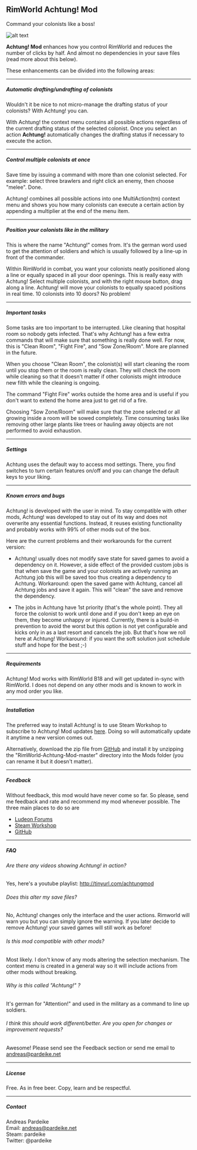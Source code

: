 ## RimWorld Achtung! Mod 
Command your colonists like a boss!

![alt text](https://raw.githubusercontent.com/pardeike/RimWorld-Achtung-Mod/master/About/Preview.png "Achtung! Mod")

**Achtung! Mod** enhances how you control RimWorld and reduces the number of clicks by half. And almost no dependencies in your save files (read more about this below).

These enhancements can be divided into the following areas:

---

##### Automatic drafting/undrafting of colonists

Wouldn't it be nice to not micro-manage the drafting status of your colonists? With Achtung! you can.

With Achtung! the context menu contains all possible actions regardless of the current drafting status of the selected colonist. Once you select an action **Achtung!** automatically changes the drafting status if necessary to execute the action.

---

##### Control multiple colonists at once

Save time by issuing a command with more than one colonist selected. For example: select three brawlers and right click an enemy, then choose "melee". Done.

Achtung! combines all possible actions into one MultiAction(tm) context menu and shows you how many colonists can execute a certain action by appending a multiplier at the end of the menu item.

---

##### Position your colonists like in the military

This is where the name "Achtung!" comes from. It's the german word used to get the attention of soldiers and which is usually followed by a line-up in front of the commander.

Within RimWorld in combat, you want your colonists neatly positioned along a line or equally spaced in all your door openings. This is really easy with Achtung! Select multiple colonists, and with the right mouse button, drag along a line. Achtung! will move your colonists to equally spaced positions in real time. 10 colonists into 10 doors? No problem!

---

##### Important tasks

Some tasks are too important to be interrupted. Like cleaning that hospital room so nobody gets infected. That's why Achtung! has a few extra commands that will make sure that something is really done well.
For now, this is "Clean Room", "Fight Fire", and "Sow Zone/Room". More are planned in the future.

When you choose "Clean Room", the colonist(s) will start cleaning the room until you stop them or the room is really clean. They will check the room while cleaning so that it doesn't matter if other colonists might introduce new filth while the cleaning is ongoing.

The command "Fight Fire" works outside the home area and is useful if you don't want to extend the home area just to get rid of a fire.

Choosing "Sow Zone/Room" will make sure that the zone selected or all growing inside a room will be sowed completely. Time consuming tasks like removing other large plants like trees or hauling away objects are not performed to avoid exhaustion.

---

##### Settings

Achtung uses the default way to access mod settings. There, you find switches to turn certain features on/off and you can change the default keys to your liking.

---

##### Known errors and bugs

Achtung! is developed with the user in mind. To stay compatible with other mods, Achtung! was developed to stay out of its way and does not overwrite any essential functions. Instead, it reuses existing functionality and probably works with 99% of other mods out of the box.

Here are the current problems and their workarounds for the current version:

- Achtung! usually does not modify save state for saved games to avoid a dependency on it. However, a side effect of the provided custom jobs is that when save the game and your colonists are actively running an Achtung job this will be saved too thus creating a dependency to Achtung. Workaround: open the saved game with Achtung, cancel all Achtung jobs and save it again. This will "clean" the save and remove the dependency.

- The jobs in Achtung have 1st priority (that's the whole point). They all force the colonist to work until done and if you don't keep an eye on them, they become unhappy or injured. Currently, there is a build-in prevention to avoid the worst but this option is not yet configurable and kicks only in as a last resort and cancels the job. But that's how we roll here at Achtung! Workaround: if you want the soft solution just schedule stuff and hope for the best ;-)

---

##### Requirements

Achtung! Mod works with RimWorld B18 and will get updated in-sync with RimWorld. I does not depend on any other mods and is known to work in any mod order you like.

---

##### Installation

The preferred way to install Achtung! is to use Steam Workshop to subscribe to Achtung! Mod updates [here](http://steamcommunity.com/sharedfiles/filedetails/?id=730936602&searchtext=achtung). Doing so will automatically update it anytime a new version comes out.

Alternatively, download the zip file from [GitHub](https://github.com/pardeike/RimWorld-Achtung-Mod/archive/master.zip) and install it by unzipping the "RimWorld-Achtung-Mod-master" directory into the Mods folder (you can rename it but it doesn't matter).

---

##### Feedback

Without feedback, this mod would have never come so far. So please, send me feedback and rate and recommend my mod whenever possible. The three main places to do so are

- [Ludeon Forums](https://ludeon.com/forums/index.php?topic=22130.0)
- [Steam Workshop](http://steamcommunity.com/sharedfiles/filedetails/?id=730936602)
- [GitHub](https://github.com/pardeike/RimWorld-Achtung-Mod)

---

##### FAQ

###### Are there any videos showing Achtung! in action?

Yes, here's a youtube playlist: http://tinyurl.com/achtungmod

###### Does this alter my save files?

No, Achtung! changes only the interface and the user actions. Rimworld will warn you but you can simply ignore the warning. If you later decide to remove Achtung! your saved games will still work as before!

###### Is this mod compatible with other mods?

Most likely. I don't know of any mods altering the selection mechanism. The context menu is created in a general way so it will include actions from other mods without breaking.

###### Why is this called "Achtung!" ?

It's german for "Attention!" and used in the military as a command to line up soldiers.

###### I think this should work different/better. Are you open for changes or improvement requests?

Awesome! Please send see the Feedback section or send me email to andreas@pardeike.net

---

##### License

Free. As in free beer. Copy, learn and be respectful.

---

##### Contact

Andreas Pardeike  
Email: andreas@pardeike.net  
Steam: pardeike  
Twitter: @pardeike
